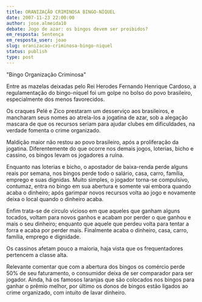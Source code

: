 ```yaml
---
title: ORANIZAÇÃO CRIMINOSA BINGO-NÍQUEL
date: 2007-11-23 22:00:00
author: jose.almeida10
debate: Jogo de azar: os bingos devem ser proibidos?
em_resposta: Sentença
em_resposta_user: joao
slug: oranizacao-criminosa-bingo-niquel
status: publish 
type: post
---
```


"Bingo Organização Criminosa"  

Entre as mazelas deixadas pelo Rei Herodes Fernando Henrique Cardoso, a regulamentação do bingo-níquel foi um golpe no bolso do povo brasileiro, especialmente dos menos favorecidos.  

Os craques Pelé e Zico prestaram um desserviço aos brasileiros, e mancharam seus nomes ao atrela-los a jogatina de azar, sob a alegação mascara de que os recursos seriam para ajudar clubes em dificuldades, na verdade fomenta o crime organizado.  

Maldição maior não restou ao povo brasileiro, após a proliferação da jogatina. Diferentemente do que ocorre nos demais jogos, loterias, bicho e cassino, os bingos levam os jogadores a ruína.   

Enquanto nas loterias e bicho, o apostador de baixa-renda perde alguns reais por semana, nos bingos perde todo o salário, casa, carro, família, emprego e suas dignidas. Muito simples, o jogador torna-se compulsivo, contumaz, entra no bingo em sua abertura e somente vai embora quando acaba o dinheiro; após garimpar novos recursos volta ao jogo e novamente deixa o local quando o dinheiro acaba.  

Enfim trata-se de circulo vicioso em que aqueles que ganham alguns tocados, voltam para novos ganhos e acabam por perder o que ganhou e mais o seu dinheiro; enquanto que aquele que perdeu volta para tentar a forra e acaba por perder mais. Finalmente acaba o dinheiro, casa, carro, família, emprego e dignidade.  

Os cassinos afetam pouco a maioria, haja vista que os frequentadores pertencem a classe alta.  

Relevante comentar que com a abertura dos bingos os comércio perde 50% de seu faturamento, o consumidor deixa de ser comparador para ser jogador. Ainda, há os famosos laranjas que são colocados nos bingos para ganhar o prêmio melhor, por último os donos de bingos estão ligados ao crime organizado, com intuito de lavar dinheiro.
